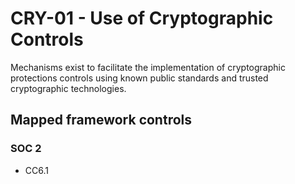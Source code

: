 # CRY-01 - Use of Cryptographic Controls
Mechanisms exist to facilitate the implementation of cryptographic protections controls using known public standards and trusted cryptographic technologies.
## Mapped framework controls
### SOC 2
- CC6.1